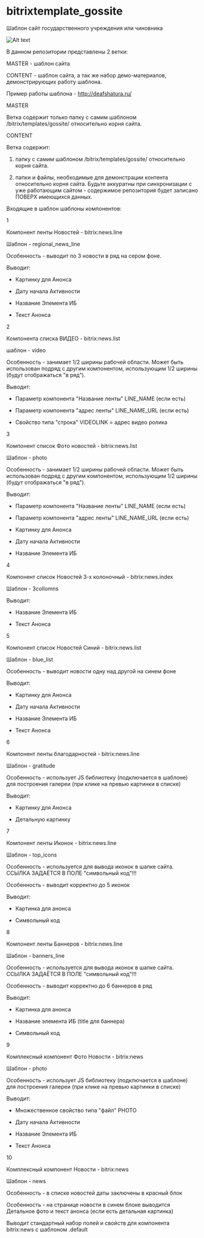 bitrixtemplate_gossite
======================

Шаблон сайт государственного учреждения или чиновника


![Alt text](https://raw.githubusercontent.com/lexnekr/bitrix-template-gossite/master/bitrix/templates/gossite/screen.gif)


В данном репозитории представлены 2 ветки:

MASTER - шаблон сайта

CONTENT - шаблон сайта, а так же набор демо-материалов, демонстрирующих работу шаблона.



Пример работы шаблона - http://deafshatura.ru/



MASTER

Ветка содержит только папку с самим шаблоном /bitrix/templates/gossite/ относительно корня сайта.




CONTENT

Ветка содержит:

1) папку с самим шаблоном /bitrix/templates/gossite/ относительно корня сайта.

2) папки и файлы, необходимые для демонстрации контента относительно корня сайта. Будьте аккуратны при синхронизации с уже работающим сайтом - содержимое репозитория будет записано ПОВЕРХ имеющихся данных.





Входящие в шаблон шаблоны компонентов:



1

Компонент ленты Новостей - bitrix:news.line

Шаблон - regional_news_line

Особенность - выводит по 3 новости в ряд на сером фоне.

Выводит:

- Картинку для Анонса

- Дату начала Активности

- Название Элемента ИБ

- Текст Анонса



2

Компонента списка ВИДЕО - bitrix:news.list

шаблон - video

Особенность - занимает 1/2 ширины рабочей области. Может быть использован подряд с другим компонентом, использующим 1/2 ширины (будут отображаться "в ряд").

Выводит:

- Параметр компонента "Название ленты" LINE_NAME (если есть)

- Параметр компонента "адрес ленты" LINE_NAME_URL (если есть)

- Свойство типа "строка" VIDEOLINK = адрес видео ролика



3

Компонент список Фото новостей - bitrix:news.list

Шаблон - photo

Особенность - занимает 1/2 ширины рабочей области. Может быть использован подряд с другим компонентом, использующим 1/2 ширины (будут отображаться "в ряд").

Выводит: 

- Параметр компонента "Название ленты" LINE_NAME (если есть)

- Параметр компонента "адрес ленты" LINE_NAME_URL (если есть)

- Картинку для Анонса

- Дату начала Активности

- Название Элемента ИБ




4

Компонент список Новостей 3-х колоночный - bitrix:news.index

Шаблон - 3collomns

Выводит: 

- Название Элемента ИБ

- Текст Анонса




5

Компонент список Новостей Синий - bitrix:news.list

Шаблон - blue_list

Особенность - выводит новости одну над другой на синем фоне

Выводит:

- Картинку для Анонса

- Дату начала Активности

- Название Элемента ИБ

- Текст Анонса




6 

Компонент ленты благодарностей - bitrix:news.line

Шаблон - gratitude

Особенность - использует JS библиотеку (подключается в шаблоне) для построения галереи (при клике на превью картинки в списке)

Выводит:

- Картинку для Анонса

- Детальную картинку




7

Компонент ленты Иконок - bitrix:news.line

Шаблон - top_icons

Особенность - используется для вывода иконок в шапке сайта. ССЫЛКА ЗАДАЁТСЯ В ПОЛЕ "символьный код"!!!

Особенность - выводит корректно до 5 иконок

Выводит:

- Картинка для анонса

- Символьный код




8

Компонент ленты Баннеров - bitrix:news.line

Шаблон - banners_line

Особенность - используется для вывода иконок в шапке сайта. ССЫЛКА ЗАДАЁТСЯ В ПОЛЕ "символьный код"!!!

Особенность - выводит корректно до 6 баннеров в ряд

Выводит:

- Картинка для анонса

- Название элемента ИБ (title для баннера)

- Символьный код




9

Комплексный компонент Фото Новости - bitrix:news

Шаблон - photo

Особенность - использует JS библиотеку (подключается в шаблоне) для построения галереи (при клике на превью картинки в списке)

Выводит:

- Множественное свойство типа "файл" PHOTO

- Дату начала Активности

- Название Элемента ИБ

- Текст Анонса




10

Комплексный компонент Новости - bitrix:news

Шаблон - news

Особенность - в списке новостей даты заключены в красный блок

Особенность - на странице новости в синем блоке выводится Детальное фото и текст анонса (если есть детальная картинка)

Выводит стандартный набор полей и свойств для компонента bitrix:news с шаблоном .default
